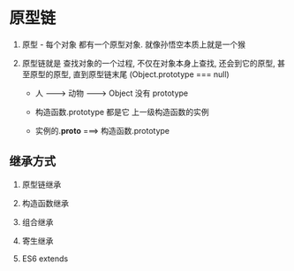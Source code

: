 # 原型链

1. 原型 - 每个对象 都有一个原型对象. 就像孙悟空本质上就是一个猴

2. 原型链就是 查找对象的一个过程, 不仅在对象本身上查找, 还会到它的原型, 甚至原型的原型, 直到原型链末尾 (Object.prototype === null)

    - 人 ---> 动物 ---> Object 没有 prototype

    - 构造函数.prototype 都是它 上一级构造函数的实例
    - 实例的.**proto** ===> 构造函数.prototype

## 继承方式

1. 原型链继承
2. 构造函数继承
3. 组合继承

4. 寄生继承

5. ES6 extends
